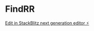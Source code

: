 # FindRR

[Edit in StackBlitz next generation editor ⚡️](https://stackblitz.com/~/github.com/akshar45/FindRR)